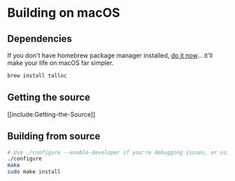 # Building on macOS
## Dependencies
If you don't have homebrew package manager installed, [do it now](http://brew.sh)... it'll make your life on macOS far simpler.

```bash
brew install talloc
```

## Getting the source

[[include:Getting-the-Source]]

## Building from source

```bash
# Use ./configure --enable-developer if you're debugging issues, or using unstable code.
./configure
make
sudo make install
```